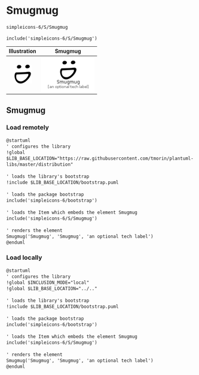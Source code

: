 # Smugmug


```text
simpleicons-6/S/Smugmug
```

```text
include('simpleicons-6/S/Smugmug')
```



| Illustration | Smugmug |
| :---: | :---: |
| ![illustration for Illustration](../../simpleicons-6/S/Smugmug.png) | ![illustration for Smugmug](../../simpleicons-6/S/Smugmug.Local.png) |




## Smugmug

### Load remotely
```plantuml
@startuml
' configures the library
!global $LIB_BASE_LOCATION="https://raw.githubusercontent.com/tmorin/plantuml-libs/master/distribution"

' loads the library's bootstrap
!include $LIB_BASE_LOCATION/bootstrap.puml

' loads the package bootstrap
include('simpleicons-6/bootstrap')

' loads the Item which embeds the element Smugmug
include('simpleicons-6/S/Smugmug')

' renders the element
Smugmug('Smugmug', 'Smugmug', 'an optional tech label')
@enduml
```

### Load locally
```plantuml
@startuml
' configures the library
!global $INCLUSION_MODE="local"
!global $LIB_BASE_LOCATION="../.."

' loads the library's bootstrap
!include $LIB_BASE_LOCATION/bootstrap.puml

' loads the package bootstrap
include('simpleicons-6/bootstrap')

' loads the Item which embeds the element Smugmug
include('simpleicons-6/S/Smugmug')

' renders the element
Smugmug('Smugmug', 'Smugmug', 'an optional tech label')
@enduml
```

